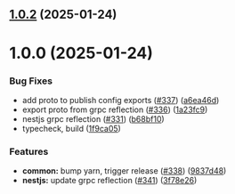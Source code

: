 

## [1.0.2](https://github.com/atls/nestjs/compare/@atls/nestjs-grpc-reflection@1.0.0...@atls/nestjs-grpc-reflection@1.0.2) (2025-01-24)






# 1.0.0 (2025-01-24)


### Bug Fixes


* add proto to publish config exports ([#337](https://github.com/atls/nestjs/issues/337)) ([a6ea46d](https://github.com/atls/nestjs/commit/a6ea46d9fff351a4bb19a230a428a76f709b8506))
* export proto from grpc reflection ([#336](https://github.com/atls/nestjs/issues/336)) ([1a23fc9](https://github.com/atls/nestjs/commit/1a23fc952483056f248cc983283bb5e320bd92a2))
* nestjs grpc reflection ([#331](https://github.com/atls/nestjs/issues/331)) ([b68bf10](https://github.com/atls/nestjs/commit/b68bf1003d51d575707d4341896ba3b0b7e18b4b))
* typecheck, build ([1f9ca05](https://github.com/atls/nestjs/commit/1f9ca0533705c5977ccbfd152a59f545d3f01f1c))

### Features


* **common:** bump yarn, trigger release ([#338](https://github.com/atls/nestjs/issues/338)) ([9837d48](https://github.com/atls/nestjs/commit/9837d482f75928a3ac132d0306ab6de04d8a04b9))
* **nestjs:** update grpc reflection ([#341](https://github.com/atls/nestjs/issues/341)) ([3f78e26](https://github.com/atls/nestjs/commit/3f78e26340b9ba64eab425160e8cea7ba83a3538))


